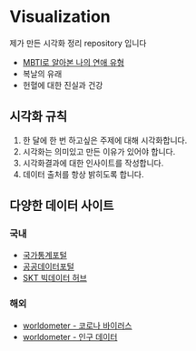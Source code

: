 # Visualization
제가 만든 시각화 정리 repository 입니다

- [MBTI로 알아본 나의 연애 유형](https://github.com/JONGSKY/Visualization/tree/master/Love_MBTI)
- 복날의 유래
- 헌혈에 대한 진실과 건강

## 시각화 규칙
1. 한 달에 한 번 하고싶은 주제에 대해 시각화합니다.
2. 시각화는 의미있고 만든 이유가 있어야 합니다.
3. 시각화결과에 대한 인사이트를 작성합니다.
4. 데이터 출처를 항상 밝히도록 합니다.

## 다양한 데이터 사이트
  ### 국내
  - [국가통계포털](http://kosis.kr/index/index.do)
  - [공공데이터포털](https://www.data.go.kr/)
  - [SKT 빅데이터 허브](https://www.bigdatahub.co.kr/index.do)
  ### 해외
  - [worldometer - 코로나 바이러스](https://www.worldometers.info/coronavirus/)
  - [worldometer - 인구 데이터](https://www.worldometers.info/world-population/)  
